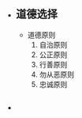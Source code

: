 - ## 道德选择
	- 道德原则
		1. 自治原则
		2. 公正原则
		3. 行善原则
		4. 勿从恶原则
		5. 忠诚原则

- ## 
<!--stackedit_data:
eyJoaXN0b3J5IjpbOTk3NTc5NzA5XX0=
-->